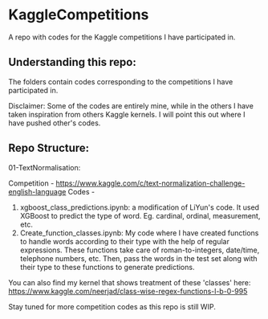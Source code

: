 # KaggleCompetitions
A repo with codes for the Kaggle competitions I have participated in.

## Understanding this repo:
The folders contain codes corresponding to the competitions I have participated in. 

Disclaimer: Some of the codes are entirely mine, while in the others I have taken inspiration from others Kaggle kernels. I will point this out where I have pushed other's codes.

## Repo Structure:
01-TextNormalisation: 

Competition - https://www.kaggle.com/c/text-normalization-challenge-english-language
Codes - 
1. xgboost_class_predictions.ipynb: a modification of LiYun's code. It used XGBoost to predict the type of word. 
                                    Eg. cardinal, ordinal, measurement, etc.
2. Create_function_classes.ipynb: My code where I have created functions to handle words according to their type with the help of regular expressions. These functions take care of roman-to-integers, date/time, telephone numbers, etc.
                                  Then, pass the words in the test set along with their type to these functions to generate predictions.
                        
You can also find my kernel that shows treatment of these 'classes' here: https://www.kaggle.com/neerjad/class-wise-regex-functions-l-b-0-995

Stay tuned for more competition codes as this repo is still WIP.

